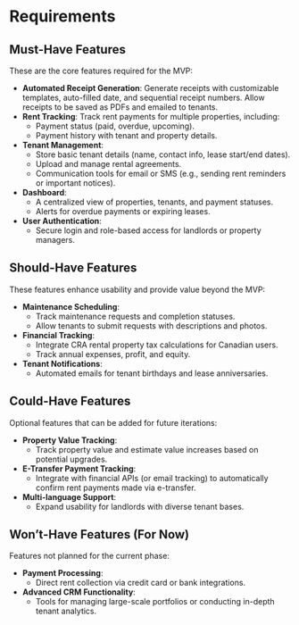 # Requirements

## Must-Have Features
These are the core features required for the MVP:

- **Automated Receipt Generation**: Generate receipts with customizable templates, auto-filled date, and sequential receipt numbers. Allow receipts to be saved as PDFs and emailed to tenants.
- **Rent Tracking**: Track rent payments for multiple properties, including:
  - Payment status (paid, overdue, upcoming).
  - Payment history with tenant and property details.
- **Tenant Management**:
  - Store basic tenant details (name, contact info, lease start/end dates).
  - Upload and manage rental agreements.
  - Communication tools for email or SMS (e.g., sending rent reminders or important notices).
- **Dashboard**:
  - A centralized view of properties, tenants, and payment statuses.
  - Alerts for overdue payments or expiring leases.
- **User Authentication**:
  - Secure login and role-based access for landlords or property managers.

## Should-Have Features
These features enhance usability and provide value beyond the MVP:

- **Maintenance Scheduling**:
  - Track maintenance requests and completion statuses.
  - Allow tenants to submit requests with descriptions and photos.
- **Financial Tracking**:
  - Integrate CRA rental property tax calculations for Canadian users.
  - Track annual expenses, profit, and equity.
- **Tenant Notifications**:
  - Automated emails for tenant birthdays and lease anniversaries.

## Could-Have Features
Optional features that can be added for future iterations:

- **Property Value Tracking**:
  - Track property value and estimate value increases based on potential upgrades.
- **E-Transfer Payment Tracking**:
  - Integrate with financial APIs (or email tracking) to automatically confirm rent payments made via e-transfer.
- **Multi-language Support**:
  - Expand usability for landlords with diverse tenant bases.

## Won’t-Have Features (For Now)
Features not planned for the current phase:

- **Payment Processing**:
  - Direct rent collection via credit card or bank integrations.
- **Advanced CRM Functionality**:
  - Tools for managing large-scale portfolios or conducting in-depth tenant analytics.
